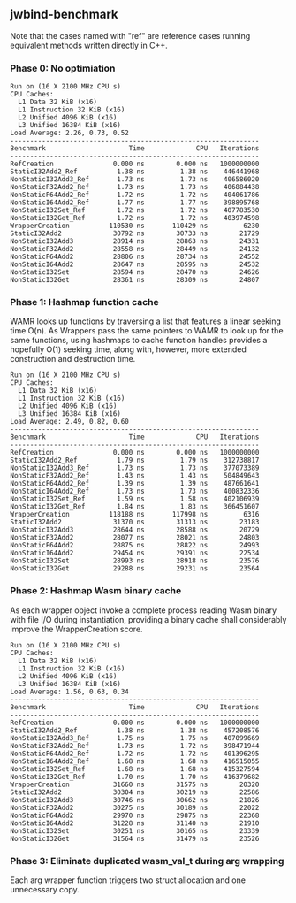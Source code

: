 ## jwbind-benchmark

Note that the cases named with "ref" are reference cases running equivalent methods written directly in C++.

### Phase 0: No optimiation

```
Run on (16 X 2100 MHz CPU s)
CPU Caches:
  L1 Data 32 KiB (x16)
  L1 Instruction 32 KiB (x16)
  L2 Unified 4096 KiB (x16)
  L3 Unified 16384 KiB (x16)
Load Average: 2.26, 0.73, 0.52
---------------------------------------------------------------
Benchmark                     Time             CPU   Iterations
---------------------------------------------------------------
RefCreation               0.000 ns        0.000 ns   1000000000
StaticI32Add2_Ref          1.38 ns         1.38 ns    446441968
NonStaticI32Add3_Ref       1.73 ns         1.73 ns    406586020
NonStaticF32Add2_Ref       1.73 ns         1.73 ns    406884438
NonStaticF64Add2_Ref       1.72 ns         1.72 ns    404061786
NonStaticI64Add2_Ref       1.77 ns         1.77 ns    398895768
NonStaticI32Set_Ref        1.72 ns         1.72 ns    407783530
NonStaticI32Get_Ref        1.72 ns         1.72 ns    403974598
WrapperCreation          110530 ns       110429 ns         6230
StaticI32Add2             30792 ns        30733 ns        21729
NonStaticI32Add3          28914 ns        28863 ns        24331
NonStaticF32Add2          28558 ns        28449 ns        24132
NonStaticF64Add2          28806 ns        28734 ns        24552
NonStaticI64Add2          28647 ns        28595 ns        24532
NonStaticI32Set           28594 ns        28470 ns        24626
NonStaticI32Get           28361 ns        28309 ns        24807
```

### Phase 1: Hashmap function cache

WAMR looks up functions by traversing a list that features a linear seeking time O(n).
As Wrappers pass the same pointers to WAMR to look up for the same functions, using hashmaps to cache function handles provides a hopefully O(1) seeking time, along with, however, more extended construction and destruction time.

```
Run on (16 X 2100 MHz CPU s)
CPU Caches:
  L1 Data 32 KiB (x16)
  L1 Instruction 32 KiB (x16)
  L2 Unified 4096 KiB (x16)
  L3 Unified 16384 KiB (x16)
Load Average: 2.49, 0.82, 0.60
---------------------------------------------------------------
Benchmark                     Time             CPU   Iterations
---------------------------------------------------------------
RefCreation               0.000 ns        0.000 ns   1000000000
StaticI32Add2_Ref          1.79 ns         1.79 ns    312738817
NonStaticI32Add3_Ref       1.73 ns         1.73 ns    377073389
NonStaticF32Add2_Ref       1.43 ns         1.43 ns    504849643
NonStaticF64Add2_Ref       1.39 ns         1.39 ns    487661641
NonStaticI64Add2_Ref       1.73 ns         1.73 ns    400832336
NonStaticI32Set_Ref        1.59 ns         1.58 ns    402106939
NonStaticI32Get_Ref        1.84 ns         1.83 ns    366451607
WrapperCreation          118188 ns       117998 ns         6316
StaticI32Add2             31370 ns        31313 ns        23183
NonStaticI32Add3          28644 ns        28588 ns        20729
NonStaticF32Add2          28077 ns        28021 ns        24803
NonStaticF64Add2          28875 ns        28822 ns        24993
NonStaticI64Add2          29454 ns        29391 ns        22534
NonStaticI32Set           28993 ns        28918 ns        23576
NonStaticI32Get           29288 ns        29231 ns        23564
```

### Phase 2: Hashmap Wasm binary cache

As each wrapper object invoke a complete process reading Wasm binary with file I/O during instantiation, providing a binary cache shall considerably improve the WrapperCreation score.

```
Run on (16 X 2100 MHz CPU s)
CPU Caches:
  L1 Data 32 KiB (x16)
  L1 Instruction 32 KiB (x16)
  L2 Unified 4096 KiB (x16)
  L3 Unified 16384 KiB (x16)
Load Average: 1.56, 0.63, 0.34
---------------------------------------------------------------
Benchmark                     Time             CPU   Iterations
---------------------------------------------------------------
RefCreation               0.000 ns        0.000 ns   1000000000
StaticI32Add2_Ref          1.38 ns         1.38 ns    457208576
NonStaticI32Add3_Ref       1.75 ns         1.75 ns    407099669
NonStaticF32Add2_Ref       1.73 ns         1.72 ns    398471944
NonStaticF64Add2_Ref       1.72 ns         1.72 ns    401396295
NonStaticI64Add2_Ref       1.68 ns         1.68 ns    416515055
NonStaticI32Set_Ref        1.68 ns         1.68 ns    415327594
NonStaticI32Get_Ref        1.70 ns         1.70 ns    416379682
WrapperCreation           31660 ns        31575 ns        20320
StaticI32Add2             30304 ns        30219 ns        22586
NonStaticI32Add3          30746 ns        30662 ns        21826
NonStaticF32Add2          30275 ns        30189 ns        22022
NonStaticF64Add2          29970 ns        29875 ns        22368
NonStaticI64Add2          31228 ns        31140 ns        21910
NonStaticI32Set           30251 ns        30165 ns        23339
NonStaticI32Get           31564 ns        31479 ns        23526
```

### Phase 3: Eliminate duplicated wasm_val_t during arg wrapping

Each arg wrapper function triggers two struct allocation and one unnecessary copy.